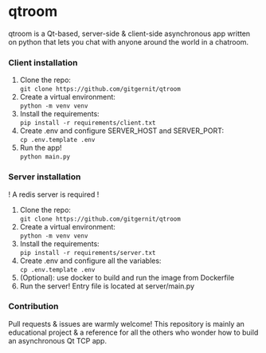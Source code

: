 # qtroom
qtroom is a Qt-based, server-side & client-side asynchronous 
app written on python that lets you chat with anyone around 
the world in a chatroom.

### Client installation
1. Clone the repo:  
 `git clone https://github.com/gitgernit/qtroom`
2. Create a virtual environment:  
`python -m venv venv`
3. Install the requirements:  
`pip install -r requirements/client.txt`
4. Create .env and configure SERVER_HOST and SERVER_PORT:  
`cp .env.template .env`
5. Run the app!  
`python main.py`

### Server installation
! A redis server is required !
1. Clone the repo:  
   `git clone https://github.com/gitgernit/qtroom`
2. Create a virtual environment:  
   `python -m venv venv`
3. Install the requirements:  
   `pip install -r requirements/server.txt`
4. Create .env and configure all the variables:  
   `cp .env.template .env`
5. (Optional): use docker to build and run the image
 from Dockerfile
6. Run the server! Entry file is located at server/main.py

### Contribution
Pull requests & issues are warmly welcome! This repository 
is mainly an educational project & a reference for all the 
others who wonder how to build an asynchronous Qt TCP app.
